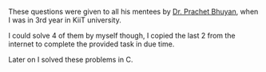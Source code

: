 These questions were given to all his mentees by [Dr. Prachet Bhuyan](https://www.facebook.com/PrachetBhuyan), when I was in 3rd year in KiiT university.

I could solve 4 of them by myself though, I copied the last 2 from the internet to complete the provided task in due time.

Later on I solved these problems in C.
